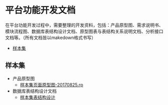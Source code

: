 平台功能开发文档
=============
在平台功能开发过程中，需要整理的开发资料，包括：产品原型图、需求说明书、模块流程图、数据库表结构设计文档、原型图表与表结构关系说明文档、分析接口文档等。（所有文档皆以makedown格式书写）

* [样本集](#user-content-样本集)

## 样本集

* 产品原型图
  - [样本集页面原型图-20170825.rp](/sample_base/样本集页面原型图-20170825.rp)
* 数据库表结构设计文档
  + [样本集表结构设计](/sample_base/样本集表结构设计.md)
